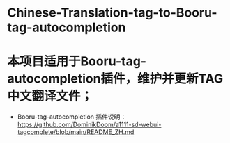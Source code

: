 # Chinese-Translation-tag-to-Booru-tag-autocompletion

# 本项目适用于Booru-tag-autocompletion插件，维护并更新TAG中文翻译文件；

- Booru-tag-autocompletion 插件说明：https://github.com/DominikDoom/a1111-sd-webui-tagcomplete/blob/main/README_ZH.md
